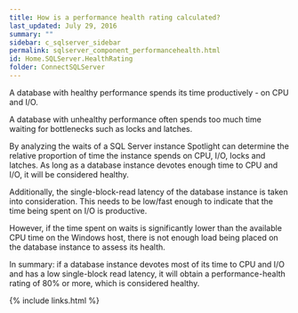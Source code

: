 ```yaml
---
title: How is a performance health rating calculated?
last_updated: July 29, 2016
summary: ""
sidebar: c_sqlserver_sidebar
permalink: sqlserver_component_performancehealth.html
id: Home.SQLServer.HealthRating
folder: ConnectSQLServer
---
```



A database with healthy performance spends its time productively - on CPU and I/O.

A database with unhealthy performance often spends too much time waiting for bottlenecks such as locks and latches.

By analyzing the waits of a SQL Server instance Spotlight can determine the relative proportion of time the instance spends on CPU, I/O, locks and latches. As long as a database instance devotes enough time to CPU and I/O, it will be considered healthy.

Additionally, the single-block-read latency of the database instance is taken into consideration. This needs to be low/fast enough to indicate that the time being spent on I/O is productive.

However, if the time spent on waits is significantly lower than the available CPU time on the Windows host, there is not enough load being placed on the database instance to assess its health.

In summary: if a database instance devotes most of its time to CPU and I/O and has a low single-block read latency, it will obtain a performance-health rating of 80% or more, which is considered healthy.

{% include links.html %}

